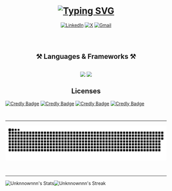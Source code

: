 <div align="center">
  
# [![Typing SVG](https://readme-typing-svg.demolab.com?font=Fira+Code&weight=600&size=50&duration=2500&pause=500&center=true&vCenter=true&width=800&lines=Cybersecurity;Artificial+Intelligence;Web+Development;Python;Blockchain)](https://git.io/typing-svg)

[![LinkedIn](https://img.shields.io/badge/LinkedIn-%230077B5.svg?logo=linkedin&logoColor=white)](https://linkedin.com/in/aakansh-gupta-10b58a28a) 
[![X](https://img.shields.io/badge/X-black.svg?logo=X&logoColor=white)](https://x.com/Unnknownnn__)
[![Gmail](https://img.shields.io/badge/Gmail-D14836?logo=gmail&logoColor=white)](mailto:aakansh123.gupta@gmail.com)

<br/>
<br/>

</div>

<h2 align="center">⚒️ Languages & Frameworks ⚒️</h2>
<br/>
<div align="center">
    <img src="https://skillicons.dev/icons?i=react,arduino,html,vscode,github,bash,powershell,tailwind,git,r,linux,ps,ae,pr" />
    <img src="https://skillicons.dev/icons?i=css,nodejs,python,javascript,typescript,c,cpp,java,nextjs,mysql,npm,raspberrypi,solidity,flask,firebase" /><br>
</div>

<h2 align="center">Licenses</h2>

[![Credly Badge](https://images.credly.com/size/110x110/images/af8c6b4e-fc31-47c4-8dcb-eb7a2065dc5b/I2CS__1_.png)](https://www.credly.com/badges/dad7e546-3ce5-4f5f-af63-856dd1d13bb7/public_url)
[![Credly Badge](https://images.credly.com/size/110x110/images/e9ed659b-60eb-4cb6-b17b-7d75ca137f45/blob)](https://www.credly.com/badges/bb2efcf8-40ec-4a5d-913a-70a82a3a7e12/public_url)
[![Credly Badge](https://images.credly.com/size/110x110/images/26c33174-9fee-4848-88c6-471807995417/blob)](https://www.credly.com/badges/a375bcbf-c29a-4209-a021-ec4dc57acdcc/public_url)
[![Credly Badge](https://images.credly.com/size/110x110/images/22a0ece5-ff05-4594-8320-25e55e9ae203/image.png)](https://www.credly.com/badges/0bde7e2d-f7bf-45a7-bd72-129541acd54b/public_url)

<br/>
<hr/>

![snake gif](https://raw.githubusercontent.com/Unknnownnn/Unknnownnn/output/github-contribution-grid-snake-dark.svg)


<br/>
<hr/>

![Unknnownnn's Stats](https://github-readme-stats.vercel.app/api?username=Unknnownnn&theme=blue-green&show_icons=true&hide_border=true&count_private=true)![Unknnownnn's Streak](https://github-readme-streak-stats.herokuapp.com/?user=Unknnownnn&theme=blue-green&hide_border=true)

